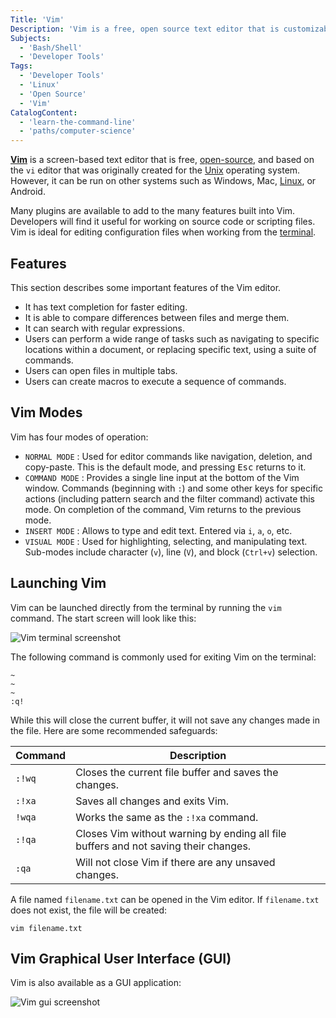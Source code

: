 ```yaml
---
Title: 'Vim'
Description: 'Vim is a free, open source text editor that is customizable text and available on many operating systems.'
Subjects:
  - 'Bash/Shell'
  - 'Developer Tools'
Tags:
  - 'Developer Tools'
  - 'Linux'
  - 'Open Source'
  - 'Vim'
CatalogContent:
  - 'learn-the-command-line'
  - 'paths/computer-science'
---
```


[**Vim**](https://www.vim.org/) is a screen-based text editor that is free, [open-source](https://www.codecademy.com/resources/docs/open-source), and based on the `vi` editor that was originally created for the [Unix](https://www.codecademy.com/resources/docs/general/unix) operating system. However, it can be run on other systems such as Windows, Mac, [Linux](https://www.codecademy.com/resources/docs/open-source/linux), or Android.

Many plugins are available to add to the many features built into Vim. Developers will find it useful for working on source code or scripting files. Vim is ideal for editing configuration files when working from the [terminal](https://www.codecademy.com/resources/docs/command-line/terminal).

## Features

This section describes some important features of the Vim editor.

- It has text completion for faster editing.
- It is able to compare differences between files and merge them.
- It can search with regular expressions.
- Users can perform a wide range of tasks such as navigating to specific locations within a document, or replacing specific text, using a suite of commands.
- Users can open files in multiple tabs.
- Users can create macros to execute a sequence of commands.

## Vim Modes

Vim has four modes of operation:

- `NORMAL MODE` : Used for editor commands like navigation, deletion, and copy-paste. This is the default mode, and pressing <kbd>Esc</kbd> returns to it.
- `COMMAND MODE` : Provides a single line input at the bottom of the Vim window. Commands (beginning with `:`) and some other keys for specific actions (including pattern search and the filter command) activate this mode. On completion of the command, Vim returns to the previous mode.
- `INSERT MODE` : Allows to type and edit text. Entered via `i`, `a`, `o`, etc.
- `VISUAL MODE` : Used for highlighting, selecting, and manipulating text. Sub-modes include character (`v`), line (`V`), and block (`Ctrl+v`) selection.

## Launching Vim

Vim can be launched directly from the terminal by running the `vim` command. The start screen will look like this:

![Vim terminal screenshot](https://raw.githubusercontent.com/Codecademy/docs/main/media/vim-terminal.png)

The following command is commonly used for exiting Vim on the terminal:

```shell
~
~
~
:q!
```

While this will close the current buffer, it will not save any changes made in the file. Here are some recommended safeguards:

| Command | Description                                                                         |
| ------- | ----------------------------------------------------------------------------------- |
| `:!wq`  | Closes the current file buffer and saves the changes.                               |
| `:!xa`  | Saves all changes and exits Vim.                                                    |
| `!wqa`  | Works the same as the `:!xa` command.                                               |
| `:!qa`  | Closes Vim without warning by ending all file buffers and not saving their changes. |
| `:qa`   | Will not close Vim if there are any unsaved changes.                                |

A file named `filename.txt` can be opened in the Vim editor. If `filename.txt` does not exist, the file will be created:

```shell
vim filename.txt
```

## Vim Graphical User Interface (GUI)

Vim is also available as a GUI application:

![Vim gui screenshot](https://raw.githubusercontent.com/Codecademy/docs/main/media/vim-gui.png)

